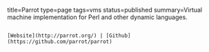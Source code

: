 title=Parrot
type=page
tags=vms
status=published
summary=Virtual machine implementation for Perl and other dynamic languages.
~~~~~~

[Website](http://parrot.org/) | [Github](https://github.com/parrot/parrot)
